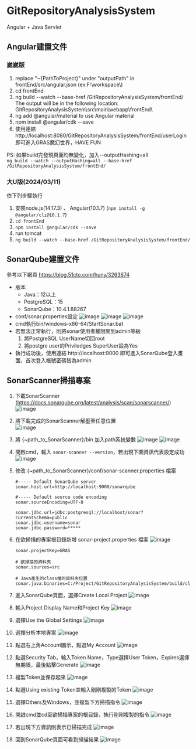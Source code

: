 # GitRepositoryAnalysisSystem
Angular + Java Servlet

## Angular建置文件

### 崴崴版
1. replace "~{PathToProject}" under "outputPath" in frontEnd/src/angular.json (ex:F:\\workspace\\)
2. cd frontEnd
3. ng build --watch --base-href /GitRepositoryAnalysisSystem/frontEnd/
    The output will be in the following location:
    GitRepositoryAnalysisSystem\src\main\webapp\frontEnd\
4. ng add @angular/material  to use Angular material
5. npm install @angular/cdk --save
6. 使用連結 http://localhost:8080/GitRepositoryAnalysisSystem/frontEnd/userLogin 即可進入GRAS魔幻世界，HAVE FUN

PS: 如果build完發現頁面均無變化，加入--outputHashing=all <br>
`ng build --watch --outputHashing=all --base-href /GitRepositoryAnalysisSystem/frontEnd/`

### 大U版(2024/03/11)
依下列步驟執行
1. 安裝node.js(14.17.3) 、 Angular(10.1.7) (`npm install -g @angular/cli@10.1.7`)
2. `cd frontEnd`
3. `npm install @angular/cdk --save`
4. run tomcat
5. `ng build --watch --base-href /GitRepositoryAnalysisSystem/frontEnd/`

## SonarQube建置文件
參考以下網頁
https://blog.51cto.com/huny/3263674

- 版本
    - Java：12以上
    - PostgreSQL：15
    - SonarQube：10.4.1.88267
- conf/sonar.properties設定
  ![image](https://github.com/liyo2686/GitRepositoryAnalysisSystem/assets/88961674/5afb9ddd-a9d5-454f-b0f1-931748eab619)
  ![image](https://github.com/liyo2686/GitRepositoryAnalysisSystem/assets/88961674/6b1a0d2a-d420-4d24-aba9-5f8b0a72684d)
  ![image](https://github.com/liyo2686/GitRepositoryAnalysisSystem/assets/88961674/54056845-8305-45e6-876b-bfd71b33620c)
- cmd執行bin/windows-x86-64/StartSonar.bat
- 若無法正常執行，則將sonar使用者權限開到admin等級
    1. 將PostgreSQL UserName切回root
    2. 將postgre user的Priviledges SuperUser設為Yes
- 執行成功後，使用連結
    http://localhost:9000
    即可進入SonarQube登入畫面，首次登入帳號密碼皆為admin
    
## SonarScanner掃描專案
1. 下載SonarScanner (https://docs.sonarqube.org/latest/analysis/scan/sonarscanner/)
    ![image](https://github.com/liyo2686/GitRepositoryAnalysisSystem/assets/88961674/3d45ece9-bf6d-4838-9f25-6b5b66bf9aa5)
   
2. 將下載完成的SonarScanner解壓至任意位置 <br>
    ![image](https://github.com/liyo2686/GitRepositoryAnalysisSystem/assets/88961674/0133adf1-b437-4283-b694-c52ab0879008)
   
3. 將 {~path_to_SonarScanner}/bin 加入path系統變數
    ![image](https://github.com/liyo2686/GitRepositoryAnalysisSystem/assets/88961674/56df68f1-25d3-4298-8eb8-ce5308e306d0)
    ![image](https://github.com/liyo2686/GitRepositoryAnalysisSystem/assets/88961674/461d80d7-a75e-4601-aad1-e3acf04e1516)

4. 開啟cmd，輸入 `sonar-scanner --version`，若出現下圖資訊代表設定成功
    ![image](https://github.com/liyo2686/GitRepositoryAnalysisSystem/assets/88961674/dba7bffc-103e-42e1-bacd-8067cc4572ff)

5. 修改 {~path_to_SonarScanner}/conf/sonar-scanner.properties 檔案
     ```
    #----- Default SonarQube server
    sonar.host.url=http://localhost:9000/sonarqube

    #----- Default source code encoding
    sonar.sourceEncoding=UTF-8

    sonar.jdbc.url=jdbc:postgresql://localhost/sonar?currentSchema=public
    sonar.jdbc.username=sonar
    sonar.jdbc.password=*****
    ```

6. 在欲掃描的專案根目錄新增 sonar-project.properties 檔案
    ![image](https://github.com/liyo2686/GitRepositoryAnalysisSystem/assets/88961674/79de1e46-da58-47f7-bf8f-884f60a814a8)

    ```
    sonar.projectKey=GRAS
    
    # 欲掃描的資料夾
    sonar.sources=src
    
    # Java產生的class檔的資料夾位置
    sonar.java.binaries=C:/Project/GitRepositoryAnalysisSystem/build/classes
    ```

8. 進入SonarQube頁面，選擇Create Local Project
    ![image](https://github.com/liyo2686/GitRepositoryAnalysisSystem/assets/88961674/b56f0955-3a82-4503-b41e-9b9b20adf0c9)

9. 輸入Project Display Name和Project Key
    ![image](https://github.com/liyo2686/GitRepositoryAnalysisSystem/assets/88961674/96f8a4ac-f71d-4dee-956f-ca9a3c4abe1d)

10. 選擇Use the Global Settings
    ![image](https://github.com/liyo2686/GitRepositoryAnalysisSystem/assets/88961674/5532a5cf-c135-4d2a-8039-c0e124003185)

11. 選擇分析本地專案
    ![image](https://github.com/liyo2686/GitRepositoryAnalysisSystem/assets/88961674/29cee81d-8481-43a8-853b-e0121c630f59)

12. 點選右上角Account圖示，點選My Account
    ![image](https://github.com/liyo2686/GitRepositoryAnalysisSystem/assets/88961674/118acba7-a463-4351-979f-4df902db9a8b)

13. 點選Security Tab，輸入Token Name，Type選擇User Token，Expires選擇無期限，最後點擊Generate
    ![image](https://github.com/liyo2686/GitRepositoryAnalysisSystem/assets/88961674/ff142e6f-728e-46aa-a0b1-3d4b64429bca)

14. 複製Token並保存起來
    ![image](https://github.com/liyo2686/GitRepositoryAnalysisSystem/assets/88961674/75cde8dd-9e75-41c6-a497-070b4d1a3c92)

15. 點選Using existing Token並輸入剛剛複製的Token
    ![image](https://github.com/liyo2686/GitRepositoryAnalysisSystem/assets/88961674/d33f924d-a84b-4f65-829e-1df4cf05c7fa)

16. 選擇Others及Windows，並複製下方掃描指令
    ![image](https://github.com/liyo2686/GitRepositoryAnalysisSystem/assets/88961674/66e169f9-b329-4df2-9d3f-2648212c91a8)

17. 開啟cmd並cd至欲掃描專案的根目錄，執行剛剛複製的指令
    ![image](https://github.com/liyo2686/GitRepositoryAnalysisSystem/assets/88961674/0487331c-0610-4c30-a6fb-422bea94be63)

18. 若出現下方資訊則表示已掃描完成
    ![image](https://github.com/liyo2686/GitRepositoryAnalysisSystem/assets/88961674/6ab31762-31fe-4b2f-8dc8-fa78130286ab)

19. 回到SonarQube頁面可看到掃描結果
    ![image](https://github.com/liyo2686/GitRepositoryAnalysisSystem/assets/88961674/b3d9f0bc-d43b-4078-9147-3846363796e9)
